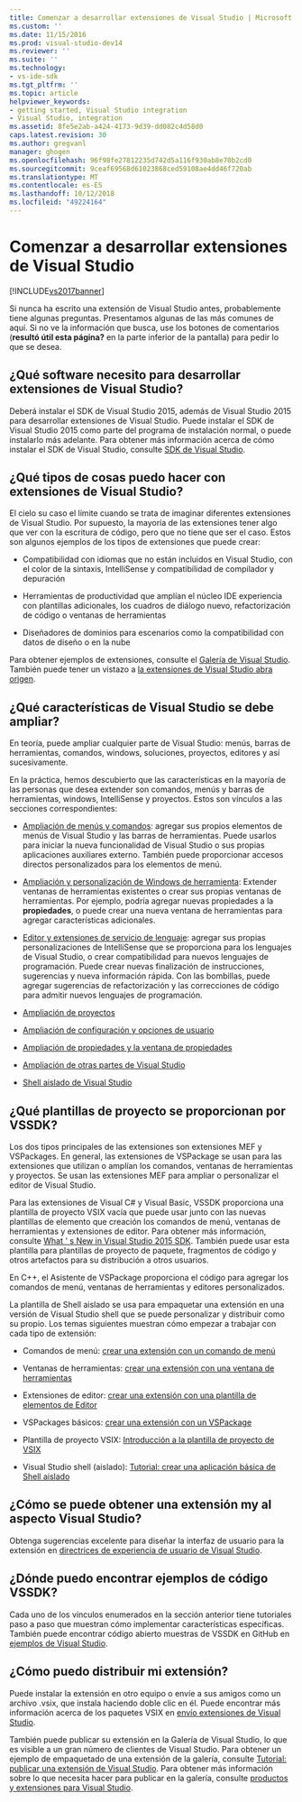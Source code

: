 ```yaml
---
title: Comenzar a desarrollar extensiones de Visual Studio | Microsoft Docs
ms.custom: ''
ms.date: 11/15/2016
ms.prod: visual-studio-dev14
ms.reviewer: ''
ms.suite: ''
ms.technology:
- vs-ide-sdk
ms.tgt_pltfrm: ''
ms.topic: article
helpviewer_keywords:
- getting started, Visual Studio integration
- Visual Studio, integration
ms.assetid: 8fe5e2ab-a424-4173-9d39-dd082c4d58d0
caps.latest.revision: 30
ms.author: gregvanl
manager: ghogen
ms.openlocfilehash: 96f98fe27812235d742d5a116f930ab8e70b2cd0
ms.sourcegitcommit: 9ceaf69568d61023868ced59108ae4dd46f720ab
ms.translationtype: MT
ms.contentlocale: es-ES
ms.lasthandoff: 10/12/2018
ms.locfileid: "49224164"
---
```

# <a name="starting-to-develop-visual-studio-extensions"></a>Comenzar a desarrollar extensiones de Visual Studio
[!INCLUDE[vs2017banner](../includes/vs2017banner.md)]

Si nunca ha escrito una extensión de Visual Studio antes, probablemente tiene algunas preguntas. Presentamos algunas de las más comunes de aquí. Si no ve la información que busca, use los botones de comentarios (**resultó útil esta página?** en la parte inferior de la pantalla) para pedir lo que se desea.  
  
## <a name="what-software-do-i-need-to-develop-visual-studio-extensions"></a>¿Qué software necesito para desarrollar extensiones de Visual Studio?  
 Deberá instalar el SDK de Visual Studio 2015, además de Visual Studio 2015 para desarrollar extensiones de Visual Studio.   Puede instalar el SDK de Visual Studio 2015 como parte del programa de instalación normal, o puede instalarlo más adelante. Para obtener más información acerca de cómo instalar el SDK de Visual Studio, consulte [SDK de Visual Studio](../extensibility/visual-studio-sdk.md).  
  
## <a name="what-kinds-of-things-can-i-do-with-visual-studio-extensions"></a>¿Qué tipos de cosas puedo hacer con extensiones de Visual Studio?  
 El cielo su caso el límite cuando se trata de imaginar diferentes extensiones de Visual Studio. Por supuesto, la mayoría de las extensiones tener algo que ver con la escritura de código, pero que no tiene que ser el caso. Estos son algunos ejemplos de los tipos de extensiones que puede crear:  
  
-   Compatibilidad con idiomas que no están incluidos en Visual Studio, con el color de la sintaxis, IntelliSense y compatibilidad de compilador y depuración  
  
-   Herramientas de productividad que amplían el núcleo IDE experiencia con plantillas adicionales, los cuadros de diálogo nuevo, refactorización de código o ventanas de herramientas  
  
-   Diseñadores de dominios para escenarios como la compatibilidad con datos de diseño o en la nube  
  
 Para obtener ejemplos de extensiones, consulte el [Galería de Visual Studio](https://visualstudiogallery.msdn.microsoft.com/). También puede tener un vistazo a [la extensiones de Visual Studio abra origen](https://github.com/Microsoft/extendvs/blob/master/CommunityExtensions.md).  
  
## <a name="which-visual-studio-features-can-i-extend"></a>¿Qué características de Visual Studio se debe ampliar?  
 En teoría, puede ampliar cualquier parte de Visual Studio: menús, barras de herramientas, comandos, windows, soluciones, proyectos, editores y así sucesivamente.  
  
 En la práctica, hemos descubierto que las características en la mayoría de las personas que desea extender son comandos, menús y barras de herramientas, windows, IntelliSense y proyectos. Estos son vínculos a las secciones correspondientes:  
  
-   [Ampliación de menús y comandos](../extensibility/extending-menus-and-commands.md): agregar sus propios elementos de menús de Visual Studio y las barras de herramientas. Puede usarlos para iniciar la nueva funcionalidad de Visual Studio o sus propias aplicaciones auxiliares externo. También puede proporcionar accesos directos personalizados para los elementos de menú.  
  
-   [Ampliación y personalización de Windows de herramienta](../extensibility/extending-and-customizing-tool-windows.md): Extender ventanas de herramientas existentes o crear sus propias ventanas de herramientas. Por ejemplo, podría agregar nuevas propiedades a la **propiedades**, o puede crear una nueva ventana de herramientas para agregar características adicionales.  
  
-   [Editor y extensiones de servicio de lenguaje](../extensibility/editor-and-language-service-extensions.md): agregar sus propias personalizaciones de IntelliSense que se proporciona para los lenguajes de Visual Studio, o crear compatibilidad para nuevos lenguajes de programación. Puede crear nuevas finalización de instrucciones, sugerencias y nueva información rápida. Con las bombillas, puede agregar sugerencias de refactorización y las correcciones de código para admitir nuevos lenguajes de programación.  
  
-   [Ampliación de proyectos](../extensibility/extending-projects.md)  
  
-   [Ampliación de configuración y opciones de usuario](../extensibility/extending-user-settings-and-options.md)  
  
-   [Ampliación de propiedades y la ventana de propiedades](../extensibility/extending-properties-and-the-property-window.md)  
  
-   [Ampliación de otras partes de Visual Studio](../extensibility/extending-other-parts-of-visual-studio.md)  
  
-   [Shell aislado de Visual Studio](../extensibility/visual-studio-isolated-shell.md)  
  
##  <a name="BKMK_ProjectTemplate"></a> ¿Qué plantillas de proyecto se proporcionan por VSSDK?  
 Los dos tipos principales de las extensiones son extensiones MEF y VSPackages. En general, las extensiones de VSPackage se usan para las extensiones que utilizan o amplían los comandos, ventanas de herramientas y proyectos. Se usan las extensiones MEF para ampliar o personalizar el editor de Visual Studio.  
  
 Para las extensiones de Visual C# y Visual Basic, VSSDK proporciona una plantilla de proyecto VSIX vacía que puede usar junto con las nuevas plantillas de elemento que creación los comandos de menú, ventanas de herramientas y extensiones de editor. Para obtener más información, consulte [What ' s New in Visual Studio 2015 SDK](../extensibility/what-s-new-in-the-visual-studio-2015-sdk.md). También puede usar esta plantilla para plantillas de proyecto de paquete, fragmentos de código y otros artefactos para su distribución a otros usuarios.  
  
 En C++, el Asistente de VSPackage proporciona el código para agregar los comandos de menú, ventanas de herramientas y editores personalizados.  
  
 La plantilla de Shell aislado se usa para empaquetar una extensión en una versión de Visual Studio shell que se puede personalizar y distribuir como su propio. Los temas siguientes muestran cómo empezar a trabajar con cada tipo de extensión:  
  
-   Comandos de menú: [crear una extensión con un comando de menú](../extensibility/creating-an-extension-with-a-menu-command.md)  
  
-   Ventanas de herramientas: [crear una extensión con una ventana de herramientas](../extensibility/creating-an-extension-with-a-tool-window.md)  
  
-   Extensiones de editor: [crear una extensión con una plantilla de elementos de Editor](../extensibility/creating-an-extension-with-an-editor-item-template.md)  
  
-   VSPackages básicos: [crear una extensión con un VSPackage](../extensibility/creating-an-extension-with-a-vspackage.md)  
  
-   Plantilla de proyecto VSIX: [Introducción a la plantilla de proyecto de VSIX](../extensibility/getting-started-with-the-vsix-project-template.md)  
  
-   Visual Studio shell (aislado): [Tutorial: crear una aplicación básica de Shell aislado](../extensibility/walkthrough-creating-a-basic-isolated-shell-application.md)  
  
## <a name="how-do-i-get-my-extension-to-look-like-visual-studio"></a>¿Cómo se puede obtener una extensión my al aspecto Visual Studio?  
 Obtenga sugerencias excelente para diseñar la interfaz de usuario para la extensión en [directrices de experiencia de usuario de Visual Studio](../extensibility/ux-guidelines/visual-studio-user-experience-guidelines.md).  
  
## <a name="where-can-i-find-examples-of-vssdk-code"></a>¿Dónde puedo encontrar ejemplos de código VSSDK?  
 Cada uno de los vínculos enumerados en la sección anterior tiene tutoriales paso a paso que muestran cómo implementar características específicas. También puede encontrar código abierto muestras de VSSDK en GitHub en [ejemplos de Visual Studio](https://aka.ms/vs2015sdksamples).  
  
## <a name="how-can-i-distribute-my-extension"></a>¿Cómo puedo distribuir mi extensión?  
 Puede instalar la extensión en otro equipo o envíe a sus amigos como un archivo .vsix, que instala haciendo doble clic en él. Puede encontrar más información acerca de los paquetes VSIX en [envío extensiones de Visual Studio](../extensibility/shipping-visual-studio-extensions.md).  
  
 También puede publicar su extensión en la Galería de Visual Studio, lo que es visible a un gran número de clientes de Visual Studio. Para obtener un ejemplo de empaquetado de una extensión de la galería, consulte [Tutorial: publicar una extensión de Visual Studio](../extensibility/walkthrough-publishing-a-visual-studio-extension.md). Para obtener más información sobre lo que necesita hacer para publicar en la galería, consulte [productos y extensiones para Visual Studio](https://visualstudiogallery.msdn.microsoft.com/).


